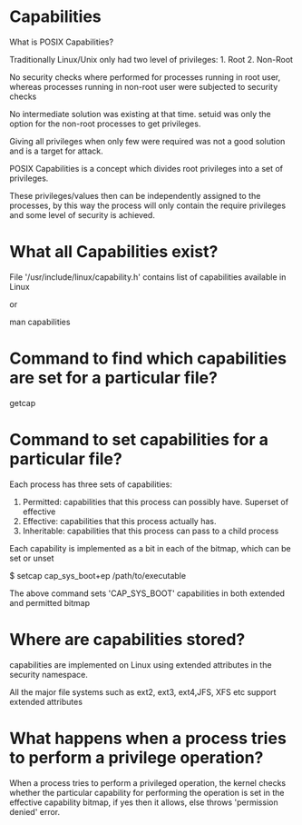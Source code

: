 Capabilities
===============

What is POSIX Capabilities?

Traditionally Linux/Unix only had two level of privileges:
	1. Root
	2. Non-Root

No security checks where performed for processes running in root user, whereas processes running in non-root user were subjected to security checks

No intermediate solution was existing at that time. setuid was only the option for the non-root processes to get privileges. 

Giving all privileges when only few were required was not a good solution and is a target for attack.

POSIX Capabilities is a concept which divides root privileges into a set of privileges.

These privileges/values then can be independently assigned to the processes, by this way the process will only contain the require privileges and some level of security is achieved.

What all Capabilities exist?
==============================

File '/usr/include/linux/capability.h' contains list of capabilities available in Linux

or

man capabilities

Command to find which capabilities are set for a particular file?
===================================================================

getcap <filename>


Command to set capabilities for a particular file?
=====================================================

Each process has three sets of capabilities:
1. Permitted: capabilities that this process can possibly have. Superset of effective
2. Effective:  capabilities that this process actually has.
3. Inheritable: capabilities that this process can pass to a child process

Each capability is implemented as a bit in each of the bitmap, which can be set or unset

$ setcap cap_sys_boot+ep /path/to/executable

The above command sets 'CAP_SYS_BOOT' capabilities in both extended and permitted bitmap


Where are capabilities stored?
==================================

capabilities are implemented on Linux using extended attributes in the security namespace.

All the major file systems such as ext2, ext3, ext4,JFS, XFS etc support extended attributes

What happens when a process tries to perform a privilege operation?
=====================================================================

When a process tries to perform a privileged operation, the kernel checks whether the particular capability for performing the operation is set in the effective capability bitmap, if yes then it allows, else throws 'permission denied' error.

